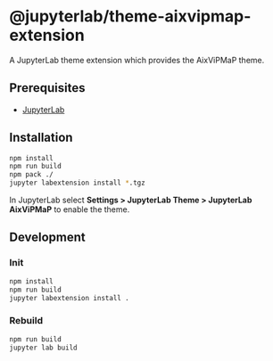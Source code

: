 # @jupyterlab/theme-aixvipmap-extension

A JupyterLab theme extension which provides the AixViPMaP theme.

## Prerequisites

* [JupyterLab](https://github.com/jupyterlab)

## Installation

```bash 
npm install
npm run build
npm pack ./
jupyter labextension install *.tgz
```

In JupyterLab select **Settings > JupyterLab Theme > JupyterLab AixViPMaP** to enable the theme.

## Development

### Init

```bash
npm install
npm run build
jupyter labextension install .
```

### Rebuild

```bash
npm run build
jupyter lab build
```
